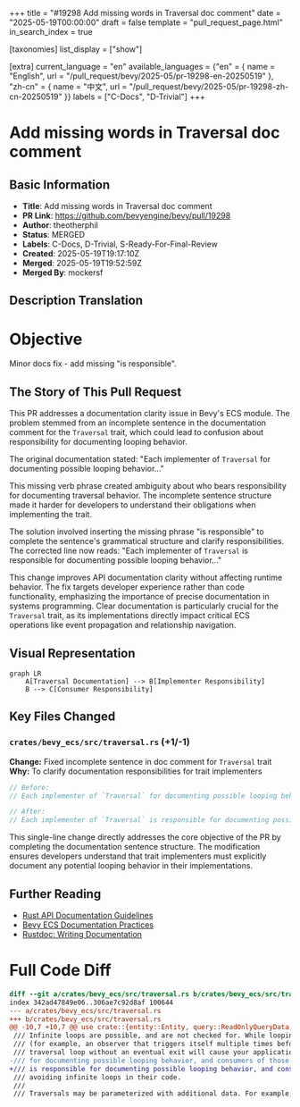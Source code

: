 +++
title = "#19298 Add missing words in Traversal doc comment"
date = "2025-05-19T00:00:00"
draft = false
template = "pull_request_page.html"
in_search_index = true

[taxonomies]
list_display = ["show"]

[extra]
current_language = "en"
available_languages = {"en" = { name = "English", url = "/pull_request/bevy/2025-05/pr-19298-en-20250519" }, "zh-cn" = { name = "中文", url = "/pull_request/bevy/2025-05/pr-19298-zh-cn-20250519" }}
labels = ["C-Docs", "D-Trivial"]
+++

# Add missing words in Traversal doc comment

## Basic Information
- **Title**: Add missing words in Traversal doc comment
- **PR Link**: https://github.com/bevyengine/bevy/pull/19298
- **Author**: theotherphil
- **Status**: MERGED
- **Labels**: C-Docs, D-Trivial, S-Ready-For-Final-Review
- **Created**: 2025-05-19T19:17:10Z
- **Merged**: 2025-05-19T19:52:59Z
- **Merged By**: mockersf

## Description Translation
# Objective

Minor docs fix - add missing "is responsible".

## The Story of This Pull Request

This PR addresses a documentation clarity issue in Bevy's ECS module. The problem stemmed from an incomplete sentence in the documentation comment for the `Traversal` trait, which could lead to confusion about responsibility for documenting looping behavior.

The original documentation stated:
"Each implementer of `Traversal` for documenting possible looping behavior..."

This missing verb phrase created ambiguity about who bears responsibility for documenting traversal behavior. The incomplete sentence structure made it harder for developers to understand their obligations when implementing the trait.

The solution involved inserting the missing phrase "is responsible" to complete the sentence's grammatical structure and clarify responsibilities. The corrected line now reads:
"Each implementer of `Traversal` is responsible for documenting possible looping behavior..."

This change improves API documentation clarity without affecting runtime behavior. The fix targets developer experience rather than code functionality, emphasizing the importance of precise documentation in systems programming. Clear documentation is particularly crucial for the `Traversal` trait, as its implementations directly impact critical ECS operations like event propagation and relationship navigation.

## Visual Representation

```mermaid
graph LR
    A[Traversal Documentation] --> B[Implementer Responsibility]
    B --> C[Consumer Responsibility]
```

## Key Files Changed

### `crates/bevy_ecs/src/traversal.rs` (+1/-1)
**Change:** Fixed incomplete sentence in doc comment for `Traversal` trait  
**Why:** To clarify documentation responsibilities for trait implementers

```rust
// Before:
// Each implementer of `Traversal` for documenting possible looping behavior...

// After:
// Each implementer of `Traversal` is responsible for documenting possible looping behavior...
```

This single-line change directly addresses the core objective of the PR by completing the documentation sentence structure. The modification ensures developers understand that trait implementers must explicitly document any potential looping behavior in their implementations.

## Further Reading
- [Rust API Documentation Guidelines](https://rust-lang.github.io/api-guidelines/documentation.html)
- [Bevy ECS Documentation Practices](https://bevyengine.org/learn/book/contributing/documentation/)
- [Rustdoc: Writing Documentation](https://doc.rust-lang.org/rustdoc/how-to-write-documentation.html)

# Full Code Diff
```diff
diff --git a/crates/bevy_ecs/src/traversal.rs b/crates/bevy_ecs/src/traversal.rs
index 342ad47849e06..306ae7c92d8af 100644
--- a/crates/bevy_ecs/src/traversal.rs
+++ b/crates/bevy_ecs/src/traversal.rs
@@ -10,7 +10,7 @@ use crate::{entity::Entity, query::ReadOnlyQueryData, relationship::Relationship
 /// Infinite loops are possible, and are not checked for. While looping can be desirable in some contexts
 /// (for example, an observer that triggers itself multiple times before stopping), following an infinite
 /// traversal loop without an eventual exit will cause your application to hang. Each implementer of `Traversal`
-/// for documenting possible looping behavior, and consumers of those implementations are responsible for
+/// is responsible for documenting possible looping behavior, and consumers of those implementations are responsible for
 /// avoiding infinite loops in their code.
 ///
 /// Traversals may be parameterized with additional data. For example, in observer event propagation, the
```